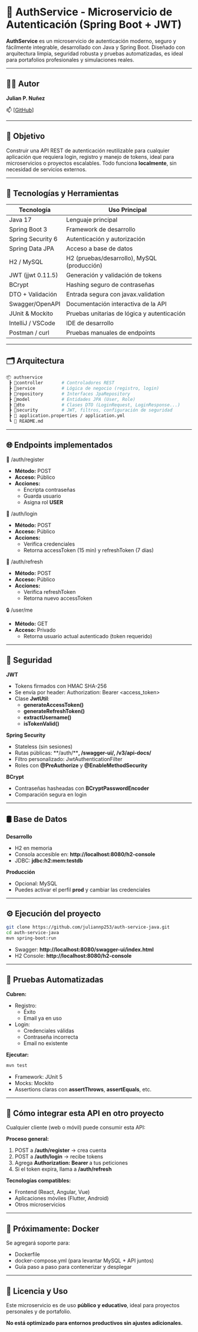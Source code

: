 # 🔐 AuthService - Microservicio de Autenticación (Spring Boot + JWT)

**AuthService** es un microservicio de autenticación moderno, seguro y fácilmente integrable, desarrollado con Java y Spring Boot. Diseñado con arquitectura limpia, seguridad robusta y pruebas automatizadas, es ideal para portafolios profesionales y simulaciones reales.

---

## 👨‍💻 Autor

**Julian P. Nuñez**

📫 [[GitHub](https://github.com/juliannp253)]

---

## 🧠 Objetivo

Construir una API REST de autenticación reutilizable para cualquier aplicación que requiera login, registro y manejo de tokens, ideal para microservicios o proyectos escalables. Todo funciona **localmente**, sin necesidad de servicios externos.

---

## 🚀 Tecnologías y Herramientas

| Tecnología        | Uso Principal                                  |
|------------------|-------------------------------------------------|
| Java 17          | Lenguaje principal                              |
| Spring Boot 3    | Framework de desarrollo                         |
| Spring Security 6| Autenticación y autorización                    |
| Spring Data JPA  | Acceso a base de datos                          |
| H2 / MySQL       | H2 (pruebas/desarrollo), MySQL (producción)     |
| JWT (jjwt 0.11.5)| Generación y validación de tokens               |
| BCrypt           | Hashing seguro de contraseñas                   |
| DTO + Validación | Entrada segura con javax.validation             |
| Swagger/OpenAPI  | Documentación interactiva de la API             |
| JUnit & Mockito  | Pruebas unitarias de lógica y autenticación     |
| IntelliJ / VSCode| IDE de desarrollo                               |
| Postman / curl   | Pruebas manuales de endpoints                   |

---

## 🗂️ Arquitectura

```bash
📦 authservice
 ┣ 📂controller       # Controladores REST
 ┣ 📂service          # Lógica de negocio (registro, login)
 ┣ 📂repository       # Interfaces JpaRepository
 ┣ 📂model            # Entidades JPA (User, Role)
 ┣ 📂dto              # Clases DTO (LoginRequest, LoginResponse...)
 ┣ 📂security         # JWT, filtros, configuración de seguridad
 ┣ 📜 application.properties / application.yml
 ┗ 📜 README.md
```
---
## 🌐 Endpoints implementados

🔐 /auth/register
- **Método:** POST
- **Acceso:** Público
- **Acciones:**
    - Encripta contraseñas
    - Guarda usuario
    - Asigna rol **USER**

🔐 /auth/login
- **Método:** POST
- **Acceso:** Público
- **Acciones:**
    - Verifica credenciales
    - Retorna accessToken (15 min) y refreshToken (7 días)

🔄 /auth/refresh
- **Método:** POST
- **Acceso:** Público
- **Acciones:**
    - Verifica refreshToken
    - Retorna nuevo accessToken

🔒 /user/me
- **Método:** GET
- **Acceso:** Privado
    - Retorna usuario actual autenticado (token requerido)

---
## 🔐 Seguridad
**JWT**
- Tokens firmados con HMAC SHA-256
- Se envía por header:
  Authorization: Bearer <access_token>
- Clase **JwtUtil**:
  - **generateAccessToken()**
  - **generateRefreshToken()**
  - **extractUsername()**
  - **isTokenValid()**

**Spring Security**
- Stateless (sin sesiones)
- Rutas públicas: **/auth/****, **/swagger-ui/**, **/v3/api-docs/****
- Filtro personalizado: JwtAuthenticationFilter
- Roles con **@PreAuthorize** y **@EnableMethodSecurity**

**BCrypt**
- Contraseñas hasheadas con **BCryptPasswordEncoder**
- Comparación segura en login

---
## 🛢️ Base de Datos
**Desarrollo**
- H2 en memoria
- Consola accesible en:
  **http://localhost:8080/h2-console**
- JDBC:
  **jdbc:h2:mem:testdb**

**Producción**
- Opcional: MySQL
- Puedes activar el perfil **prod** y cambiar las credenciales

---
## ⚙️ Ejecución del proyecto

```bash
git clone https://github.com/juliannp253/auth-service-java.git
cd auth-service-java
mvn spring-boot:run
```
- Swagger: **http://localhost:8080/swagger-ui/index.html**
- H2 Console: **http://localhost:8080/h2-console**

---
## 🧪 Pruebas Automatizadas

**Cubren:**
- Registro:
  - Éxito
  - Email ya en uso
- Login:
  - Credenciales válidas
  - Contraseña incorrecta
  - Email no existente

**Ejecutar:**
```bash
mvn test
```
- Framework: JUnit 5
- Mocks: Mockito
- Assertions claras con **assertThrows**, **assertEquals**, etc.

---
## 🧩 Cómo integrar esta API en otro proyecto
Cualquier cliente (web o móvil) puede consumir esta API:

**Proceso general:**
1. POST a **/auth/register** → crea cuenta
2. POST a **/auth/login** → recibe tokens
3. Agrega **Authorization: Bearer <accessToken>** a tus peticiones
4. Si el token expira, llama a **/auth/refresh**

**Tecnologías compatibles:**
- Frontend (React, Angular, Vue)
- Aplicaciones móviles (Flutter, Android)
- Otros microservicios

---
## 🐳 Próximamente: Docker
Se agregará soporte para:
- Dockerfile
- docker-compose.yml (para levantar MySQL + API juntos)
- Guía paso a paso para contenerizar y desplegar

---
## 📄 Licencia y Uso
Este microservicio es de uso **público y educativo**, ideal para proyectos personales y de portafolio.

__No está optimizado para entornos productivos sin ajustes adicionales.__
